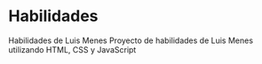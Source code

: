 # Habilidades
Habilidades de Luis Menes
Proyecto de habilidades de Luis Menes utilizando HTML, CSS y JavaScript
